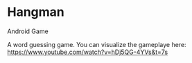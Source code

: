 # Hangman
Android Game

A word guessing game. You can visualize the gameplaye here: https://www.youtube.com/watch?v=hDj5QG-4YVs&t=7s
